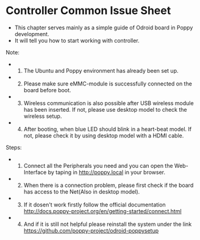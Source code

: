 # Controller Common Issue Sheet
+ This chapter serves mainly as a simple guide of Odroid board in Poppy development.
+ It will tell you how to start working with controller.

 Note:
+ 1.	The Ubuntu and Poppy environment has already been set up.
+ 2.	Please make sure eMMC-module is successfully connected on the board before boot.
+ 3.	Wireless communication is also possible after USB wireless module has been inserted. If not, please use desktop model to check the wireless setup.
+ 4.	After booting, when blue LED should blink in a heart-beat model. If not, please check it by using desktop model with a HDMI cable. 

Steps:
+ 1.	Connect all the Peripherals you need and you can open the Web-Interface by taping in http://poppy.local in your browser.
+ 2. When there is a connection problem, please first check if the board has access to the Net(Also in desktop model).
+ 3. If it dosen't work firstly follow the official documentation http://docs.poppy-project.org/en/getting-started/connect.html 
+ 4. And if it is still not helpful please reinstall the system under the link https://github.com/poppy-project/odroid-poppysetup
